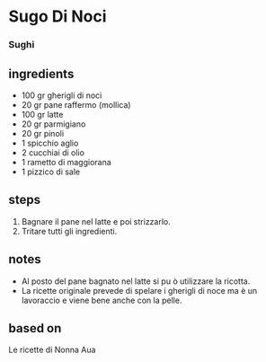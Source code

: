 



# Sugo Di Noci
  
### Sughi
## ingredients
  
* 100 gr gherigli di noci  
* 20 gr pane raffermo (mollica)  
* 100 gr latte  
* 20 gr parmigiano  
* 20 gr pinoli   
* 1 spicchio aglio  
* 2 cucchiai di olio  
* 1 rametto di maggiorana  
* 1 pizzico di sale
## steps
  
1. Bagnare il pane nel latte e poi strizzarlo.  
1. Tritare tutti gli ingredienti.
## notes
  
* Al posto del pane bagnato nel latte si pu ò utilizzare la ricotta.  
* La ricette originale prevede di spelare i gherigli di noce ma è un lavoraccio e viene bene anche con la pelle.
## based on
  
Le ricette di Nonna Aua